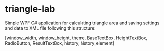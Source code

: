 # triangle-lab

Simple WPF C# application for calculating triangle area and saving settings and data to XML file
following this structure:

[window_width,
window_height,
theme,
BaseTextBox,
HeightTextBox,
RadioButton,
ResultTextBox,
history,
history_element]
